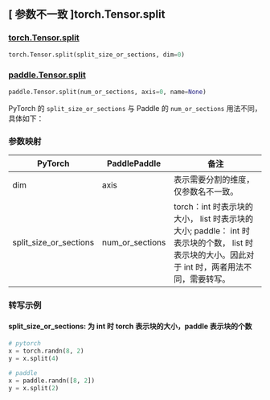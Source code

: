## [ 参数不一致 ]torch.Tensor.split

### [torch.Tensor.split](https://pytorch.org/docs/stable/generated/torch.Tensor.split.html)

```python
torch.Tensor.split(split_size_or_sections, dim=0)
```

### [paddle.Tensor.split](https://www.paddlepaddle.org.cn/documentation/docs/zh/develop/api/paddle/Tensor_cn.html#split-num-or-sections-axis-0-name-none)

```python
paddle.Tensor.split(num_or_sections, axis=0, name=None)
```

PyTorch 的 `split_size_or_sections` 与 Paddle 的 `num_or_sections` 用法不同，具体如下：
### 参数映射
| PyTorch       | PaddlePaddle | 备注                                                   |
| ------------- | ------------ | ------------------------------------------------------ |
| dim | axis | 表示需要分割的维度，仅参数名不一致。 |
| split_size_or_sections | num_or_sections | torch：int 时表示块的大小， list 时表示块的大小; paddle： int 时表示块的个数， list 时表示块的大小。因此对于 int 时，两者用法不同，需要转写。|

### 转写示例
#### split_size_or_sections: 为 int 时 torch 表示块的大小，paddle 表示块的个数
```python
# pytorch
x = torch.randn(8, 2)
y = x.split(4)

# paddle
x = paddle.randn([8, 2])
y = x.split(2)
```
